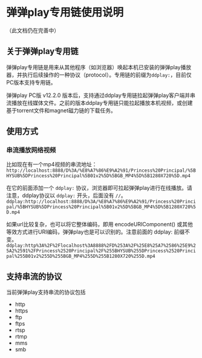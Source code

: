 # 弹弹play专用链使用说明

（此文档仍在完善中）

## 关于弹弹play专用链

弹弹play专用链是用来从其他程序（如浏览器）唤起本机已安装的弹弹play播放器，并执行后续操作的一种协议（protocol）。专用链的前缀为`ddplay:`，目前仅PC版本支持专用链。

弹弹play PC版 v12.2.0 版本后，支持通过ddplay专用链拉起弹弹play客户端并串流播放在线媒体文件。之前的版本ddplay专用链只能拉起播放本机视频，或创建基于torrent文件和magnet磁力链的下载任务。

## 使用方式

### 串流播放网络视频

比如现在有一个mp4视频的串流地址：
`http://localhost:8888/D%3A/%E8%A7%86%E9%A2%91/Princess%20Principal/%5BHYSUB%5DPrincess%20Principal%5B01v2%5D%5BGB_MP4%5D%5B1280X720%5D.mp4`

在它的前面添加一个 `ddplay:` 协议，浏览器即可拉起弹弹play进行在线播放。请注意，ddplay协议以 `ddplay:` 开头，后面没有 `//`。
`ddplay:http://localhost:8888/D%3A/%E8%A7%86%E9%A2%91/Princess%20Principal/%5BHYSUB%5DPrincess%20Principal%5B01v2%5D%5BGB_MP4%5D%5B1280X720%5D.mp4`

如果url比较复杂，也可以将它整体编码，即用 encodeURIComponent() 或其他等效方式进行URI编码，弹弹play也是可以识别的。注意前面的 ddplay: 前缀不变。
`ddplay:http%3A%2F%2Flocalhost%3A8888%2FD%253A%2F%25E8%25A7%2586%25E9%25A2%2591%2FPrincess%2520Principal%2F%255BHYSUB%255DPrincess%2520Principal%255B01v2%255D%255BGB_MP4%255D%255B1280X720%255D.mp4`

## 支持串流的协议
当前弹弹play支持串流的协议包括
- http
- https
- ftp
- ftps
- rtsp
- rtmp
- mms
- smb
